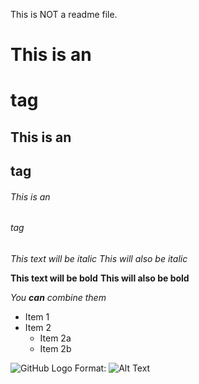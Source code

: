 This is NOT a readme file.

# This is an <h1> tag
## This is an <h2> tag
###### This is an <h6> tag

*This text will be italic*
_This will also be italic_

**This text will be bold**
__This will also be bold__

_You **can** combine them_


* Item 1
* Item 2
  * Item 2a
  * Item 2b
  
![GitHub Logo](/images/logo.png)
Format: ![Alt Text](https://upload.wikimedia.org/wikipedia/commons/9/91/Octicons-mark-github.svg)
